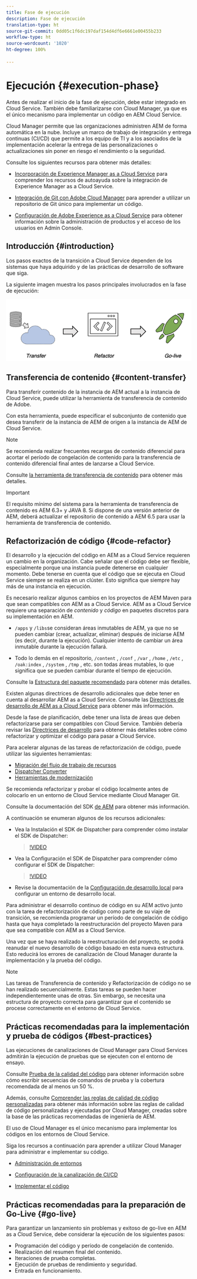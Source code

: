 ```yaml
---
title: Fase de ejecución
description: Fase de ejecución
translation-type: ht
source-git-commit: 0dd05c1f6dc197daf154d4df6e6661e00455b233
workflow-type: ht
source-wordcount: '1020'
ht-degree: 100%

---
```



# Ejecución {#execution-phase}

Antes de realizar el inicio de la fase de ejecución, debe estar integrado en Cloud Service. También debe familiarizarse con Cloud Manager, ya que es el único mecanismo para implementar un código en AEM Cloud Service.

Cloud Manager permite que las organizaciones administren AEM de forma automática en la nube. Incluye un marco de trabajo de integración y entrega continuas (CI/CD) que permite a los equipo de TI y a los asociados de la implementación acelerar la entrega de las personalizaciones o actualizaciones sin poner en riesgo el rendimiento o la seguridad.

Consulte los siguientes recursos para obtener más detalles:

* [Incorporación de Experience Manager as a Cloud Service](https://docs.adobe.com/content/help/es-ES/experience-manager-cloud-service/onboarding/home.html) para comprender los recursos de autoayuda sobre la integración de Experience Manager as a Cloud Service.

* [Integración de Git con Adobe Cloud Manager](https://docs.adobe.com/content/help/es-ES/experience-manager-cloud-service/implementing/managing-code/integrating-with-git.html) para aprender a utilizar un repositorio de Git único para implementar un código.

* [Configuración de Adobe Experience as a Cloud Service](https://docs.adobe.com/content/help/es-ES/experience-manager-cloud-service/security/ims-support.html#aem-configuration) para obtener información sobre la administración de productos y el acceso de los usuarios en Admin Console.


## Introducción {#introduction}

Los pasos exactos de la transición a Cloud Service dependen de los sistemas que haya adquirido y de las prácticas de desarrollo de software que siga.

La siguiente imagen muestra los pasos principales involucrados en la fase de ejecución:

![image](/help/move-to-cloud-service/assets/exec-image1.png)

## Transferencia de contenido {#content-transfer}

Para transferir contenido de la instancia de AEM actual a la instancia de Cloud Service, puede utilizar la herramienta de transferencia de contenido de Adobe.

Con esta herramienta, puede especificar el subconjunto de contenido que desea transferir de la instancia de AEM de origen a la instancia de AEM de Cloud Service.

>[!NOTE]
>Se recomienda realizar frecuentes recargas de contenido diferencial para acortar el período de congelación de contenido para la transferencia de contenido diferencial final antes de lanzarse a Cloud Service.

Consulte [la herramienta de transferencia de contenido](/help/move-to-cloud-service/content-transfer-tool/overview-content-transfer-tool.md) para obtener más detalles.

>[!IMPORTANT]
>El requisito mínimo del sistema para la herramienta de transferencia de contenido es AEM 6.3+ y JAVA 8. Si dispone de una versión anterior de AEM, deberá actualizar el repositorio de contenido a AEM 6.5 para usar la herramienta de transferencia de contenido.

## Refactorización de código {#code-refactor}

El desarrollo y la ejecución del código en AEM as a Cloud Service requieren un cambio en la organización. Cabe señalar que el código debe ser flexible, especialmente porque una instancia puede detenerse en cualquier momento. Debe tenerse en cuenta que el código que se ejecuta en Cloud Service siempre se realiza en un clúster. Esto significa que siempre hay más de una instancia en ejecución.

Es necesario realizar algunos cambios en los proyectos de AEM Maven para que sean compatibles con AEM as a Cloud Service. AEM as a Cloud Service requiere una separación de *contenido* y *código* en paquetes discretos para su implementación en AEM.

* `/apps` y `/libs`se consideran áreas inmutables de AEM, ya que no se pueden cambiar (crear, actualizar, eliminar) después de iniciarse AEM (es decir, durante la ejecución). Cualquier intento de cambiar un área inmutable durante la ejecución fallará.

* Todo lo demás en el repositorio, `/content` , `/conf` , `/var` , `/home` , `/etc` , `/oak:index` , `/system` , `/tmp` , etc. son todas áreas mutables, lo que significa que se pueden cambiar durante el tiempo de ejecución.

Consulte la [Estructura del paquete recomendado](https://docs.adobe.com/content/help/es-ES/experience-manager-cloud-service/implementing/developing/aem-project-content-package-structure.html#recommended-package-structure) para obtener más detalles.

Existen algunas directrices de desarrollo adicionales que debe tener en cuenta al desarrollar AEM as a Cloud Service. Consulte las [Directrices de desarrollo de AEM as a Cloud Service](https://docs.adobe.com/content/help/es-ES/experience-manager-cloud-service/implementing/developing/development-guidelines.html) para obtener más información.

Desde la fase de planificación, debe tener una lista de áreas que deben refactorizarse para ser compatibles con Cloud Service. También debería revisar las [Directrices de desarrollo](https://docs.adobe.com/content/help/es-ES/experience-manager-cloud-service/implementing/developing/development-guidelines.html) para obtener más detalles sobre cómo refactorizar y optimizar el código para pasar a Cloud Service.

Para acelerar algunas de las tareas de refactorización de código, puede utilizar las siguientes herramientas:

* [Migración del flujo de trabajo de recursos](/help/move-to-cloud-service/moving-to-aem-assets/asset-workflow-migration-tool.md)
* [Dispatcher Converter](/help/move-to-cloud-service/refactoring-tools/dispatcher-transformation-utility-tools.md)
* [Herramientas de modernización](/help/move-to-cloud-service/refactoring-tools/aem-modernization-tools.md)

Se recomienda refactorizar y probar el código localmente antes de colocarlo en un entorno de Cloud Service mediante Cloud Manager Git.

Consulte la documentación del SDK [de AEM](https://docs.adobe.com/content/help/es-ES/experience-manager-cloud-service/implementing/deploying/overview.html#aem-as-a-cloud-service-sdk) para obtener más información.

A continuación se enumeran algunos de los recursos adicionales:

* Vea la Instalación el SDK de Dispatcher para comprender cómo instalar el SDK de Dispatcher:

   >[!VIDEO](https://video.tv.adobe.com/v/30601?captions=spa)

* Vea la Configuración el SDK de Dispatcher para comprender cómo configurar el SDK de Dispatcher:

   >[!VIDEO](https://video.tv.adobe.com/v/30602?captions=spa)

* Revise la documentación de la [Configuración de desarrollo local](https://docs.adobe.com/content/help/es-ES/experience-manager-learn/cloud-service/local-development-environment-set-up/overview.html) para configurar un entorno de desarrollo local.


Para administrar el desarrollo continuo de código en su AEM activo junto con la tarea de refactorización de código como parte de su viaje de transición, se recomienda programar un período de congelación de código hasta que haya completado la reestructuración del proyecto Maven para que sea compatible con AEM as a Cloud Service.

Una vez que se haya realizado la reestructuración del proyecto, se podrá reanudar el nuevo desarrollo de código basado en esta nueva estructura. Esto reducirá los errores de canalización de Cloud Manager durante la implementación y la prueba del código.

>[!NOTE]
>Las tareas de Transferencia de contenido y Refactorización de código no se han realizado secuencialmente. Estas tareas se pueden hacer independientemente unas de otras. Sin embargo, se necesita una estructura de proyecto correcta para garantizar que el contenido se procese correctamente en el entorno de Cloud Service.

## Prácticas recomendadas para la implementación y prueba de códigos {#best-practices}

Las ejecuciones de canalizaciones de Cloud Manager para Cloud Services admitirán la ejecución de pruebas que se ejecuten con el entorno de ensayo.

Consulte [Prueba de la calidad del código](https://docs.adobe.com/content/help/es-ES/experience-manager-cloud-service/implementing/developing/understand-test-results.html#code-quality-testing) para obtener información sobre cómo escribir secuencias de comandos de prueba y la cobertura recomendada de al menos un 50 %.

Además, consulte [Comprender las reglas de calidad de código personalizadas](https://docs.adobe.com/content/help/es-ES/experience-manager-cloud-service/implementing/using-cloud-manager/custom-code-quality-rules.html) para obtener más información sobre las reglas de calidad de código personalizadas y ejecutadas por Cloud Manager, creadas sobre la base de las prácticas recomendadas de ingeniería de AEM.

El uso de Cloud Manager es el único mecanismo para implementar los códigos en los entornos de Cloud Service.

Siga los recursos a continuación para aprender a utilizar Cloud Manager para administrar e implementar su código.

* [Administración de entornos](https://docs.adobe.com/content/help/es-ES/experience-manager-cloud-service/implementing/using-cloud-manager/manage-environments.html)

* [Configuración de la canalización de CI/CD](https://docs.adobe.com/content/help/es-ES/experience-manager-cloud-service/implementing/using-cloud-manager/configure-pipeline.html)

* [Implementar el código](https://docs.adobe.com/content/help/es-ES/experience-manager-cloud-service/implementing/using-cloud-manager/deploy-code.html)

## Prácticas recomendadas para la preparación de Go-Live {#go-live}

Para garantizar un lanzamiento sin problemas y exitoso de go-live en AEM as a Cloud Service, debe considerar la ejecución de los siguientes pasos:

* Programación del código y período de congelación de contenido.
* Realización del resumen final del contenido.
* Iteraciones de prueba completas.
* Ejecución de pruebas de rendimiento y seguridad.
* Entrada en funcionamiento.
